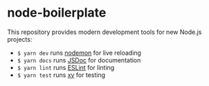 # node-boilerplate

This repository provides modern development tools for new Node.js projects:

* `$ yarn dev`  runs [nodemon](https://nodemon.io/)       for live reloading
* `$ yarn docs` runs [JSDoc](https://jsdoc.app/)          for documentation
* `$ yarn lint` runs [ESLint](https://eslint.org)         for linting
* `$ yarn test` runs [xv](https://github.com/typicode/xv) for testing
